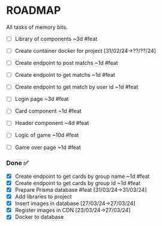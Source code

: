 # ROADMAP

All tasks of memory bits.

- [ ] Library of components ~3d #feat
- [ ] Create container docker for project [31/02/24->??/??/24]
- [ ] Create endpoint to post matchs ~1d #feat
- [ ] Create endpoint to get matchs ~1d #feat
- [ ] Create endpoint to get match by user id ~1d #feat
- [ ] Login page ~3d #feat
- [ ] Card component ~1d #feat
- [ ] Header component ~4d #feat
- [ ] Logic of game ~10d #feat
- [ ] Game over page ~1d #feat


### Done ✅

- [x] Create endpoint to get cards by group name ~1d #feat
- [x] Create endpoint to get cards by group id ~1d #feat
- [x] Prepare Prisma database #feat [31/03/24->31/03/24]
- [x] Add libraries to project
- [x] Insert images in database [27/03/24->27/03/24]
- [x] Register images in CDN [23/03/24->27/03/24]
- [x] Docker to database
